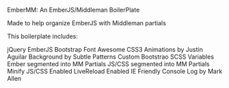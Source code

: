 EmberMM: An EmberJS/Middleman BoilerPlate

Made to help organize EmberJS with Middleman partials

This boilerplate includes:

  jQuery
  EmberJS
  Bootstrap
  Font Awesome
  CSS3 Animations by Justin Aguilar
  Background by Subtle Patterns
  Custom Bootstrao SCSS Variables
  Ember segmented into MM Partials
  JS/CSS segmented into MM Partials
  Minify JS/CSS Enabled
  LiveReload Enabled
  IE Friendly Console Log by Mark Allen


